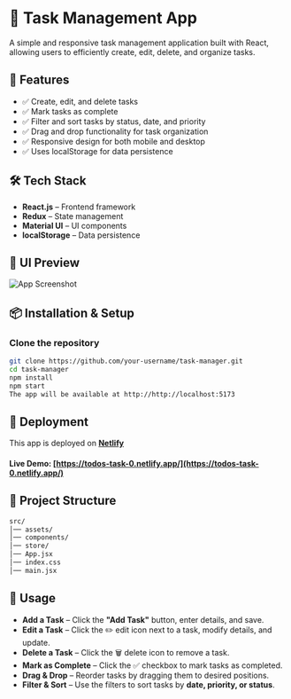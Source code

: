 # 📝 Task Management App  

A simple and responsive task management application built with React, allowing users to efficiently create, edit, delete, and organize tasks.  

## 🚀 Features  
- ✅ Create, edit, and delete tasks  
- ✅ Mark tasks as complete  
- ✅ Filter and sort tasks by status, date, and priority  
- ✅ Drag and drop functionality for task organization  
- ✅ Responsive design for both mobile and desktop  
- ✅ Uses localStorage for data persistence  

## 🛠️ Tech Stack  
- **React.js** – Frontend framework  
- **Redux** – State management  
- **Material UI** – UI components  
- **localStorage** – Data persistence  

## 🎨 UI Preview  
![App Screenshot](https://i.imgur.com/iaGiMYd.png)  

## 📦 Installation & Setup  

### Clone the repository  
```sh
git clone https://github.com/your-username/task-manager.git
cd task-manager
npm install
npm start
The app will be available at http://http://localhost:5173
```
## 🚢 Deployment  
This app is deployed on **[Netlify](https://www.netlify.com/)**  

#### **Live Demo:** [https://todos-task-0.netlify.app/](https://todos-task-0.netlify.app/)  

## 📂 Project Structure
```sh
src/
│── assets/
│── components/
│── store/
│── App.jsx
│── index.css
│── main.jsx
```

## 📖 Usage  

- **Add a Task** – Click the **"Add Task"** button, enter details, and save.  
- **Edit a Task** – Click the ✏️ edit icon next to a task, modify details, and update.  
- **Delete a Task** – Click the 🗑️ delete icon to remove a task.  
- **Mark as Complete** – Click the ✅ checkbox to mark tasks as completed.  
- **Drag & Drop** – Reorder tasks by dragging them to desired positions.  
- **Filter & Sort** – Use the filters to sort tasks by **date, priority, or status**.  
